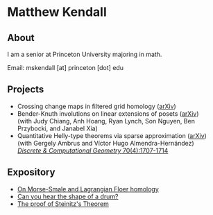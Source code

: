 # Matthew Kendall

## About
I am a senior at Princeton University majoring in math.

Email: mskendall [at] princeton [dot] edu

## Projects
- Crossing change maps in filtered grid homology (<a href="https://arxiv.org/abs/2303.04227">arXiv</a>) <br>
- Bender-Knuth involutions on linear extensions of posets (<a href="https://arxiv.org/abs/2302.12425">arXiv</a>) <br> (with Judy Chiang, Anh Hoang, Ryan Lynch, Son Nguyen, Ben Przybocki, and Janabel Xia) <br> 
- Quantitative Helly-type theorems via sparse approximation (<a href="https://arxiv.org/abs/2108.05745">arXiv</a>) <br> (with Gergely Ambrus and Víctor Hugo Almendra-Hernández)  <br> <a href="https://link.springer.com/article/10.1007/s00454-022-00441-5">*Discrete & Computational Geometry* 70(4):1707-1714</a>

## Expository
- <a href="/assets/HM-HF.pdf" target="_blank"> On Morse-Smale and Lagrangian Floer homology</a>
- <a href="/assets/drum.pdf" target="_blank"> Can you hear the shape of a drum?</a>
- <a href="/assets/steinitz.pdf" target="_blank"> The proof of Steinitz's Theorem</a>
